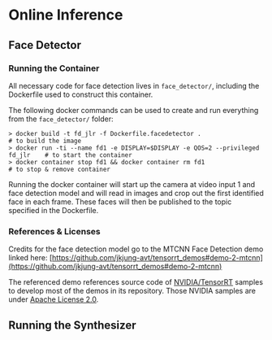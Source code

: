# Online Inference

## Face Detector

### Running the Container

All necessary code for face detection lives in `face_detector/`, including the Dockerfile used to construct this container. 

The following docker commands can be used to create and run everything from the `face_detector/` folder:
```
> docker build -t fd_jlr -f Dockerfile.facedetector .                           # to build the image
> docker run -ti --name fd1 -e DISPLAY=$DISPLAY -e QOS=2 --privileged fd_jlr    # to start the container
> docker container stop fd1 && docker container rm fd1                          # to stop & remove container
```

Running the docker container will start up the camera at video input 1 and face detection model and will read in images and crop out the first identified face in each frame. These faces will then be published to the topic specified in the Dockerfile. 

### References & Licenses

Credits for the face detection model go to the MTCNN Face Detection demo linked here: [https://github.com/jkjung-avt/tensorrt_demos#demo-2-mtcnn](https://github.com/jkjung-avt/tensorrt_demos#demo-2-mtcnn)

The referenced demo references source code of [NVIDIA/TensorRT](https://github.com/NVIDIA/TensorRT) samples to develop most of the demos in its repository. Those NVIDIA samples are under [Apache License 2.0](https://github.com/NVIDIA/TensorRT/blob/master/LICENSE).

## Running the Synthesizer



